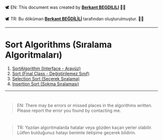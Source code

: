 🕊 EN: This document was created by [**Berkant BEGDILILI**](https://t.me/berkantbegdilili "Telegram: @berkantbegdilili")  ✌🏼

🕊 TR: Bu döküman [**Berkant BEĞDİLİLİ**](https://t.me/berkantbegdilili "Telegram: @berkantbegdilili") tarafından oluşturulmuştur. ✌🏼
________________________________
# Sort Algorithms (Sıralama Algoritmaları)

 1. [SortAlgorithm (Interface - Arayüz)](https://github.com/berkantbegdilili/JavaAlgorithms/blob/master/sorts/SortAlgorithm.java "by BB")
 2. [Sort (Final Class - Değiştirilemez Sınıf)](https://github.com/berkantbegdilili/JavaAlgorithms/blob/master/sorts/Sort.java "by BB")
 3. [Selection Sort (Seçerek Sıralama)](https://github.com/berkantbegdilili/JavaAlgorithms/blob/master/sorts/SelectionSort.java "by BB")
 4. [Insertion Sort (Sokma Sıralaması)](https://github.com/berkantbegdilili/JavaAlgorithms/blob/master/sorts/InsertionSort.java "by BB")
 
________________________________
#
> EN: There may be errors or missed places in the algorithms written. Please report the error you found by contacting me.
#
> TR: Yazılan algoritmalarda hatalar veya gözden kaçan yerler olabilir. Lütfen bulduğunuz hatayı benimle iletişime geçerek bildirin.





